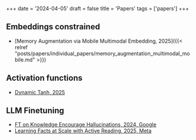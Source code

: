 +++
date = '2024-04-05'
draft = false
title = 'Papers'
tags = ['papers']
+++

## Embeddings constrained
- [Memory Augmentation via Mobile Multimodal Embedding, 2025]({{< relref "posts/papers/individual_papers/memory_augmentation_multimodal_mobile.md" >}})

## Activation functions
- [Dynamic Tanh, 2025](https://arxiv.org/abs/2503.10622)

## LLM Finetuning
- [FT on Knowledge Encourage Hallucinations, 2024, Google](https://aclanthology.org/2024.emnlp-main.444.pdf)
- [Learning Facts at Scale with Active Reading, 2025, Meta](https://www.arxiv.org/pdf/2508.09494)

